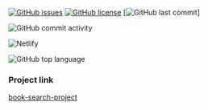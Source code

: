 [![GitHub issues](https://img.shields.io/github/issues/lijo-belardi/books-search-project)](https://github.com/lijo-belardi/books-search-project/issues)
[![GitHub license](https://img.shields.io/github/license/lijo-belardi/books-search-project)](https://github.com/lijo-belardi/books-search-project/blob/master/LICENSE)
[![GitHub last commit](https://img.shields.io/github/last-commit/lijo-belardi/books-search-project)]

![GitHub commit activity](https://img.shields.io/github/commit-activity/m/lijo-belardi/books-search-project)

![Netlify](https://img.shields.io/netlify/085d631b-9424-4891-9cbf-84f7ccb035da)

![GitHub top language](https://img.shields.io/github/languages/top/lijo-belardi/books-search-project)

### Project link
[book-search-project](https://lijo-book-search-project.netlify.app/)